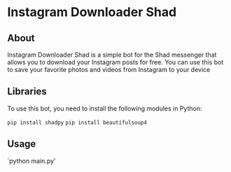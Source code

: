 # Instagram Downloader Shad

## About

Instagram Downloader Shad is a simple bot for the Shad messenger that allows you to download your Instagram posts for free. You can use this bot to save your favorite photos and videos from Instagram to your device

## Libraries

To use this bot, you need to install the following modules in Python:

`pip install shadpy`
`pip install beautifulsoup4`

## Usage

`python main.py'
